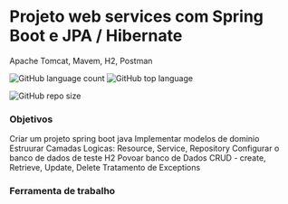# Projeto web services com Spring Boot e JPA / Hibernate
Apache Tomcat, Mavem, H2, Postman

![GitHub language count](https://img.shields.io/github/languages/count/LivioNeiva/Order-SpringBoot-2-java-11)
![GitHub top language](https://img.shields.io/github/languages/top/LivioNeiva/MyCash-Gastos-Despesas)

![GitHub repo size](https://img.shields.io/github/repo-size/LivioNeiva/Order-SpringBoot-2-java-11)



### Objetivos
Criar um projeto spring boot java
Implementar modelos de dominio
Estruurar Camadas Logicas: Resource, Service, Repository
Configurar o banco de dados de teste H2
Povoar banco de Dados
CRUD - create, Retrieve, Update, Delete
Tratamento de Exceptions

### Ferramenta de trabalho

